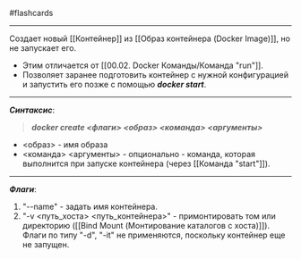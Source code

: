 #flashcards
***
Создает новый [[Контейнер]] из [[Образ контейнера (Docker Image)]], но не запускает его.
- Этим отличается от [[00.02. Docker Команды/Команда "run"]].
- Позволяет заранее подготовить контейнер с нужной конфигурацией и запустить его позже с помощью ***docker start***.
***
***Синтаксис***:
>***docker create <флаги> <образ> <команда> <аргументы>***
- <образ> - имя образа
- <команда> <аргументы> - опционально - команда, которая выполнится при запуске контейнера (через [[Команда "start"]]).
***
***Флаги***:
1. "--name" - задать имя контейнера.
2. "-v <путь_хоста> <путь_контейнера>" - примонтировать том или директорию ([[Bind Mount (Монтирование каталогов с хоста)]]).
Флаги по типу "-d", "-it" не применяются, поскольку контейнер еще не запущен.
<!--SR:!2025-10-22,5,230-->